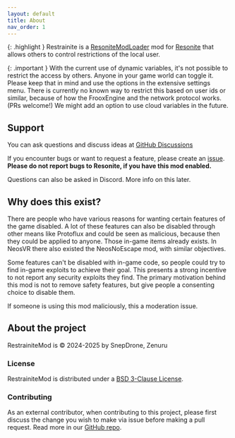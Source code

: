 ```yaml
---
layout: default
title: About
nav_order: 1
---
```


{: .highlight }
Restrainite is a [ResoniteModLoader](https://github.com/resonite-modding-group/ResoniteModLoader) mod for 
[Resonite](https://resonite.com/) that allows others to control restrictions of the local user. 

{: .important }
With the current use of dynamic variables, it's not possible to restrict the access by others. Anyone in
your game world can toggle it. Please keep that in mind and use the options in the extensive settings menu.
There is currently no known way to restrict this based on user ids or similar, because of how the FrooxEngine and 
the network protocol works. (PRs welcome!) We might add an option to use cloud variables in the future.

## Support
You can ask questions and discuss ideas at [GitHub Discussions](https://github.com/Restrainite/RestrainiteMod/discussions)

If you encounter bugs or want to request a feature, please create an [issue](https://github.com/Restrainite/RestrainiteMod/issues/new?template=Blank+issue). **Please do not report bugs to Resonite, if you have this mod enabled.**

Questions can also be asked in Discord. More info on this later.

## Why does this exist?
There are people who have various reasons for wanting certain features of the game disabled. A lot of these features 
can also be disabled through other means like Protoflux and could be seen as malicious, because then they could be 
applied to anyone. Those in-game items already exists. In NeosVR there also existed the NeosNoEscape mod, with similar 
objectives.

Some features can't be disabled with in-game code, so people could try to find in-game exploits to achieve their goal.
This presents a strong incentive to not report any security exploits they find. The primary motivation behind this mod 
is not to remove safety features, but give people a consenting choice to disable them.

If someone is using this mod maliciously, this a moderation issue. 

## About the project
RestrainiteMod is © 2024-2025 by SnepDrone, Zenuru

### License
RestrainiteMod is distributed under a [BSD 3-Clause License](https://github.com/Restrainite/RestrainiteMod?tab=BSD-3-Clause-1-ov-file).

### Contributing
As an external contributor, when contributing to this project, please first discuss the change you wish to make via issue before making a pull request. Read more in our [GitHub repo](https://github.com/Restrainite/RestrainiteMod/blob/main/CONTRIBUTING.md).
